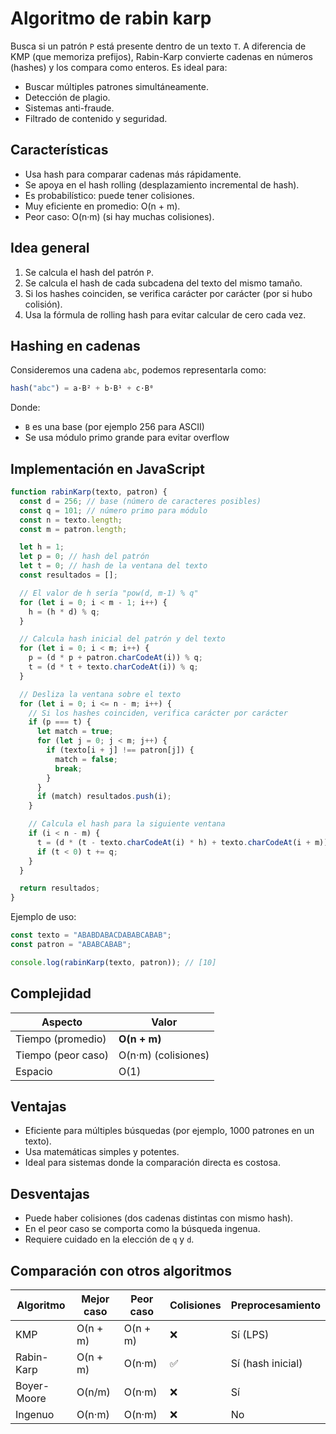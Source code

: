 # **Algoritmo de rabin karp**

Busca si un patrón `P` está presente dentro de un texto `T`. A diferencia de KMP (que memoriza prefijos), Rabin-Karp convierte cadenas en números (hashes) y los compara como enteros.
Es ideal para:
- Buscar múltiples patrones simultáneamente.
- Detección de plagio.
- Sistemas anti-fraude.
- Filtrado de contenido y seguridad.



## Características

- Usa hash para comparar cadenas más rápidamente.
- Se apoya en el hash rolling (desplazamiento incremental de hash).
- Es probabilístico: puede tener colisiones.
- Muy eficiente en promedio: O(n + m).
- Peor caso: O(n·m) (si hay muchas colisiones).



## Idea general

1. Se calcula el hash del patrón `P`.
2. Se calcula el hash de cada subcadena del texto del mismo tamaño.
3. Si los hashes coinciden, se verifica carácter por carácter (por si hubo colisión).
4. Usa la fórmula de rolling hash para evitar calcular de cero cada vez.



## Hashing en cadenas

Consideremos una cadena `abc`, podemos representarla como:
```js
hash("abc") = a·B² + b·B¹ + c·B⁰
```
Donde:
- `B` es una base (por ejemplo 256 para ASCII)
- Se usa módulo primo grande para evitar overflow



## Implementación en JavaScript
```js
function rabinKarp(texto, patron) {
  const d = 256; // base (número de caracteres posibles)
  const q = 101; // número primo para módulo
  const n = texto.length;
  const m = patron.length;

  let h = 1;
  let p = 0; // hash del patrón
  let t = 0; // hash de la ventana del texto
  const resultados = [];

  // El valor de h sería "pow(d, m-1) % q"
  for (let i = 0; i < m - 1; i++) {
    h = (h * d) % q;
  }

  // Calcula hash inicial del patrón y del texto
  for (let i = 0; i < m; i++) {
    p = (d * p + patron.charCodeAt(i)) % q;
    t = (d * t + texto.charCodeAt(i)) % q;
  }

  // Desliza la ventana sobre el texto
  for (let i = 0; i <= n - m; i++) {
    // Si los hashes coinciden, verifica carácter por carácter
    if (p === t) {
      let match = true;
      for (let j = 0; j < m; j++) {
        if (texto[i + j] !== patron[j]) {
          match = false;
          break;
        }
      }
      if (match) resultados.push(i);
    }

    // Calcula el hash para la siguiente ventana
    if (i < n - m) {
      t = (d * (t - texto.charCodeAt(i) * h) + texto.charCodeAt(i + m)) % q;
      if (t < 0) t += q;
    }
  }

  return resultados;
}
```

Ejemplo de uso:
```js
const texto = "ABABDABACDABABCABAB";
const patron = "ABABCABAB";

console.log(rabinKarp(texto, patron)); // [10]
```



## Complejidad

| Aspecto            | Valor               |
| ------------------ | ------------------- |
| Tiempo (promedio)  | **O(n + m)**        |
| Tiempo (peor caso) | O(n·m) (colisiones) |
| Espacio            | O(1)                |



## Ventajas

- Eficiente para múltiples búsquedas (por ejemplo, 1000 patrones en un texto).
- Usa matemáticas simples y potentes.
- Ideal para sistemas donde la comparación directa es costosa.



## Desventajas

- Puede haber colisiones (dos cadenas distintas con mismo hash).
- En el peor caso se comporta como la búsqueda ingenua.
- Requiere cuidado en la elección de `q` y `d`.



## Comparación con otros algoritmos

|Algoritmo|Mejor caso|Peor caso|Colisiones|Preprocesamiento|
|---|---|---|---|---|
|KMP|O(n + m)|O(n + m)|❌|Sí (LPS)|
|Rabin-Karp|O(n + m)|O(n·m)|✅|Sí (hash inicial)|
|Boyer-Moore|O(n/m)|O(n·m)|❌|Sí|
|Ingenuo|O(n·m)|O(n·m)|❌|No|